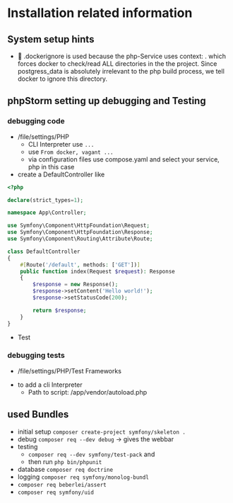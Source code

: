 # Installation related information
## System setup hints
* 🧠 .dockerignore is used because the php-Service uses context: . which forces docker to check/read ALL directories in the
the project. Since postgress_data is absolutely irrelevant to the php build process, we tell docker to ignore this directory.


## phpStorm setting up debugging and Testing
### debugging code
* /file/settings/PHP 
  * CLI Interpreter use `...` 
  * use `From docker, vagant ...`
  * via configuration files use compose.yaml and select your service, php in this case 
* create a DefaultController like 
```php
<?php

declare(strict_types=1);

namespace App\Controller;

use Symfony\Component\HttpFoundation\Request;
use Symfony\Component\HttpFoundation\Response;
use Symfony\Component\Routing\Attribute\Route;

class DefaultController
{
    #[Route('/default', methods: ['GET'])]
    public function index(Request $request): Response
    {
        $response = new Response();
        $response->setContent('Hello world!');
        $response->setStatusCode(200);

        return $response;
    }
}
```

* Test 

### debugging tests
* /file/settings/PHP/Test Frameworks
 + to add a cli Interpreter
   * Path to script: /app/vendor/autoload.php 
 
## used Bundles
* initial setup `composer create-project symfony/skeleton .`
* debug `composer req --dev debug` -> gives the webbar
* testing 
   * `composer req --dev symfony/test-pack` and
   * then run `php bin/phpunit`
* database `composer req doctrine`
* logging `composer req symfony/monolog-bundl`
* `composer req beberlei/assert`
* `composer req symfony/uid`